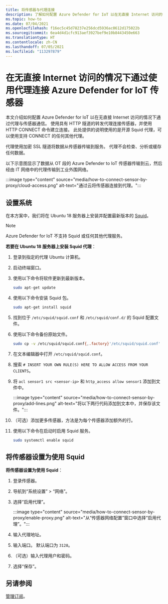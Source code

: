 ```yaml
---
title: 将传感器与代理连接
description: 了解如何配置 Azure Defender for IoT 以在无直接 Internet 访问的情况下通过代理与传感器通信。
ms.topic: how-to
ms.date: 07/04/2021
ms.openlocfilehash: f16ec5c45d78237e256dcd5936ac0612d175022b
ms.sourcegitcommit: 6ea4d4d1cfc913aef3927bef9e10b8443450e663
ms.translationtype: HT
ms.contentlocale: zh-CN
ms.lasthandoff: 07/05/2021
ms.locfileid: "113297879"
---
```

# <a name="connect-azure-defender-for-iot-sensors-without-direct-internet-access-by-using-a-proxy"></a>在无直接 Internet 访问的情况下通过使用代理连接 Azure Defender for IoT 传感器 

本文介绍如何配置 Azure Defender for IoT 以在无直接 Internet 访问的情况下通过代理与传感器通信。 使用具有 HTTP 隧道的转发代理连接传感器，并使用 HTTP CONNECT 命令建立连接。 此处提供的说明使用的是开源 Squid 代理，可以使用支持 CONNECT 的任何其他代理。 

代理使用加密 SSL 隧道将数据从传感器传输到服务。 代理不会检查、分析或缓存任何数据。 

以下示意图显示了数据从 OT 段的 Azure Defender to IoT 传感器传输到云，然后经由 IT 网络中的代理传输到工业外围网络。

:::image type="content" source="media/how-to-connect-sensor-by-proxy/cloud-access.png" alt-text="通过云将传感器连接到代理。":::

## <a name="set-up-your-system"></a>设置系统

在本方案中，我们将在 Ubuntu 18 服务器上安装并配置最新版本的 [Squid](http://www.squid-cache.org/)。

> [!Note]
> Azure Defender for IoT 不支持 Squid 或任何其他代理服务。

**若要在 Ubuntu 18 服务器上安装 Squid 代理**：

1. 登录到指定的代理 Ubuntu 计算机。

1. 启动终端窗口。
 
1. 使用以下命令将软件更新到最新版本。

    ```bash
    sudo apt-get update 
    ```

1. 使用以下命令安装 Squid 包。

    ```bash
    sudo apt-get install squid 
    ```

1. 找到位于 `/etc/squid/squid.conf` 和 `/etc/squid/conf.d/` 的 Squid 配置文件。

1. 使用以下命令备份原始文件。

    ```bash
    sudo cp -v /etc/squid/squid.conf{,.factory}'/etc/squid/squid.conf' -> '/etc/squid/squid.conf.factory sudo nano /etc/squid/squid.conf
    ```

1. 在文本编辑器中打开 `/etc/squid/squid.conf`。

1. 搜索 `# INSERT YOUR OWN RULE(S) HERE TO ALLOW ACCESS FROM YOUR CLIENTS`。

1. 将 `acl sensor1 src <sensor-ip>` 和 `http_access allow sensor1` 添加到文件中。

    :::image type="content" source="media/how-to-connect-sensor-by-proxy/add-lines.png" alt-text="将以下两行代码添加到文本中，并保存该文件。":::

1. （可选）添加更多传感器，方法是为每个传感器添加额外的行。

1. 使用以下命令在启动时启用 Squid 服务。

    ```bash
    sudo systemctl enable squid 
    ```

## <a name="set-up-a-sensor-to-use-squid"></a>将传感器设置为使用 Squid

**将传感器设置为使用 Squid**：

1. 登录传感器。

1. 导航到“系统设置” > “网络”。

1. 选择“启用代理”。

    :::image type="content" source="media/how-to-connect-sensor-by-proxy/enable-proxy.png" alt-text="从“传感器网络配置”窗口中选择“启用代理”。":::

1. 输入代理地址。

1. 输入端口。 默认端口为 `3128`。

1. （可选）输入代理用户和密码。

1. 选择“保存”。

## <a name="see-also"></a>另请参阅

[管理订阅](how-to-manage-subscriptions.md)。
